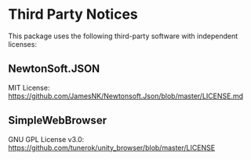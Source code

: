 # Third Party Notices

This package uses the following third-party software with independent licenses:

## NewtonSoft.JSON

MIT License: https://github.com/JamesNK/Newtonsoft.Json/blob/master/LICENSE.md

## SimpleWebBrowser

GNU GPL License v3.0: https://github.com/tunerok/unity_browser/blob/master/LICENSE


